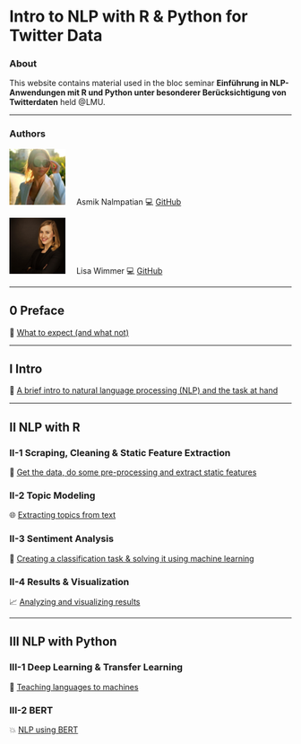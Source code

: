 # Intro to NLP with R & Python for Twitter Data
### About

This website contains material used in the bloc seminar **Einführung in NLP-Anwendungen mit R und Python unter besonderer Berücksichtigung von Twitterdaten** held @LMU.

***

### Authors

<img src="figures/bild_asmik.jfif" width="100" height="100"> &nbsp; &nbsp; Asmik Nalmpatian 💻 [GitHub](https://github.com/asmiknalmpatian)

<img src="figures/bild_lisa.jpg" width="100" height="100"> &nbsp; &nbsp; Lisa Wimmer 💻 [GitHub](https://github.com/lisa-wm) 

***

## **0 Preface**
<!-- [Contents](pages/0_preface.html) -->
🧭 [What to expect (and what not)](0_preface.html)

***

## **I Intro**
💬 [A brief intro to natural language processing (NLP) and the task at hand](1_intro.html)

***

## **II NLP with R**
### **II-1 Scraping, Cleaning & Static Feature Extraction**
💼 [Get the data, do some pre-processing and extract static features](2_1_scraping_static.html)

### **II-2 Topic Modeling**
🌐 [Extracting topics from text](2_2_topic_modeling.html)

### **II-3 Sentiment Analysis**
🚀 [Creating a classification task & solving it using machine learning](template.html)

### **II-4 Results & Visualization**
📈 [Analyzing and visualizing results](template.html)

***

## **III NLP with Python**
### **III-1 Deep Learning & Transfer Learning**
🧠 [Teaching languages to machines](template.html)

### **III-2 BERT**
💥 [NLP using BERT](template.html)
